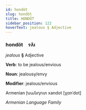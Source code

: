 ```yaml
---
id: hondöt
slug: hondöt
title: HONDÖT
sidebar_position: 122
hoverText: jealous § Adjective
---
```


### hondöt&emsp;<span kind="abugida">ɂ̃ʌ̆ı</span>

*jealous* **§** Adjective

**Verb**: to be jealous/envious

**Noun**: jealousy/envy

**Modifier**: jealous/envious

Armenian խանդոտ xandot [χɑnˈdot]

*Armenian Language Family*